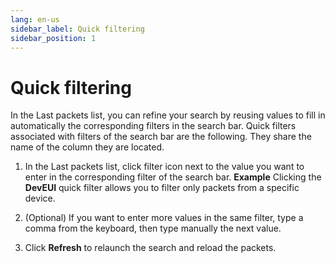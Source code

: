 ```yaml
---
lang: en-us
sidebar_label: Quick filtering
sidebar_position: 1
---
```


# Quick filtering

In the Last packets list, you can refine
your search by reusing values to fill in automatically the corresponding
filters in the search bar.
Quick filters associated with filters
of the search bar are the following. They share the name of the column
they are located.

1.  In the Last packets list, click filter icon next to the value you want to
    enter in the corresponding filter of the search bar. **Example**
    Clicking the **DevEUI** quick filter allows you to filter only
    packets from a specific device.

2.  (Optional) If you want to enter more values in the same filter, type
    a comma from the keyboard, then type manually the next value.

3.  Click **Refresh** to relaunch the search and reload the packets.
